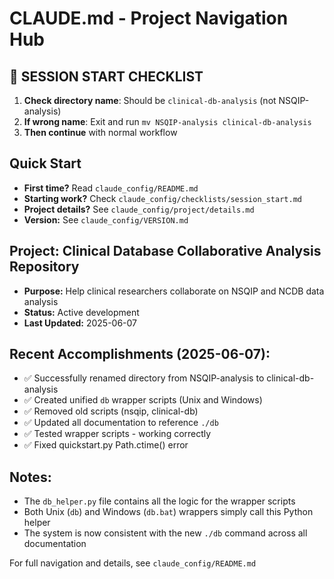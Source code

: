 # CLAUDE.md - Project Navigation Hub

## 🚨 SESSION START CHECKLIST
1. **Check directory name**: Should be `clinical-db-analysis` (not NSQIP-analysis)
2. **If wrong name**: Exit and run `mv NSQIP-analysis clinical-db-analysis`
3. **Then continue** with normal workflow

## Quick Start
- **First time?** Read `claude_config/README.md`
- **Starting work?** Check `claude_config/checklists/session_start.md`
- **Project details?** See `claude_config/project/details.md`
- **Version:** See `claude_config/VERSION.md`

## Project: Clinical Database Collaborative Analysis Repository
- **Purpose:** Help clinical researchers collaborate on NSQIP and NCDB data analysis
- **Status:** Active development
- **Last Updated:** 2025-06-07

## Recent Accomplishments (2025-06-07):
- ✅ Successfully renamed directory from NSQIP-analysis to clinical-db-analysis
- ✅ Created unified `db` wrapper scripts (Unix and Windows)
- ✅ Removed old scripts (nsqip, clinical-db)
- ✅ Updated all documentation to reference `./db`
- ✅ Tested wrapper scripts - working correctly
- ✅ Fixed quickstart.py Path.ctime() error

## Notes:
- The `db_helper.py` file contains all the logic for the wrapper scripts
- Both Unix (`db`) and Windows (`db.bat`) wrappers simply call this Python helper
- The system is now consistent with the new `./db` command across all documentation

For full navigation and details, see `claude_config/README.md`
